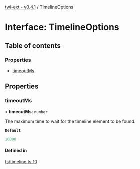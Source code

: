 [twi-ext - v0.4.1](../README.md) / TimelineOptions

# Interface: TimelineOptions

## Table of contents

### Properties

- [timeoutMs](TimelineOptions.md#timeoutms)

## Properties

### timeoutMs

• **timeoutMs**: `number`

The maximum time to wait for the timeline element to be found.

**`Default`**

```ts
10000
```

#### Defined in

[ts/timeline.ts:10](https://github.com/Robot-Inventor/twi-ext/blob/3cdf57a77e0c91650a3f39174045198684ec215a/src/ts/timeline.ts#L10)

